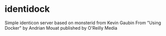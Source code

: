 identidock
==========
Simple identicon server based on monsterid from Kevin Gaubin
From "Using Docker" by Andrian Mouat published by O'Reilly Media